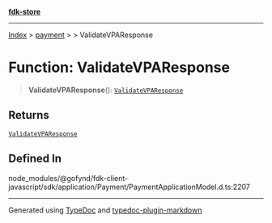 [**fdk-store**](../../../README.md)
***

[Index](../../../API.md) > [payment](../../README.md) > [<internal>](../README.md) > ValidateVPAResponse

# Function: ValidateVPAResponse

> **ValidateVPAResponse**(): [`ValidateVPAResponse`](../type-aliases/type-alias.ValidateVPAResponse.md)

## Returns

[`ValidateVPAResponse`](../type-aliases/type-alias.ValidateVPAResponse.md)

## Defined In

node\_modules/@gofynd/fdk-client-javascript/sdk/application/Payment/PaymentApplicationModel.d.ts:2207

***
Generated using [TypeDoc](https://typedoc.org/) and [typedoc-plugin-markdown](https://www.npmjs.com/package/typedoc-plugin-markdown)
